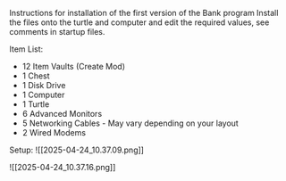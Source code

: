 Instructions for installation of the first version of the Bank program
Install the files onto the turtle and computer and edit the required values, see comments in startup files.

Item List:
- 12 Item Vaults (Create Mod)
- 1 Chest
- 1 Disk Drive
- 1 Computer
- 1 Turtle
- 6 Advanced Monitors
- 5 Networking Cables - May vary depending on your layout
- 2 Wired Modems

Setup:
![[2025-04-24_10.37.09.png]]

![[2025-04-24_10.37.16.png]]